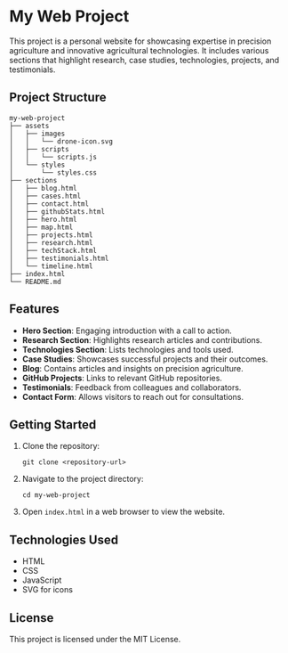 # My Web Project

This project is a personal website for showcasing expertise in precision agriculture and innovative agricultural technologies. It includes various sections that highlight research, case studies, technologies, projects, and testimonials.

## Project Structure

```
my-web-project
├── assets
│   ├── images
│   │   └── drone-icon.svg
│   ├── scripts
│   │   └── scripts.js
│   └── styles
│       └── styles.css
├── sections
│   ├── blog.html
│   ├── cases.html
│   ├── contact.html
│   ├── githubStats.html
│   ├── hero.html
│   ├── map.html
│   ├── projects.html
│   ├── research.html
│   ├── techStack.html
│   ├── testimonials.html
│   └── timeline.html
├── index.html
└── README.md
```

## Features

- **Hero Section**: Engaging introduction with a call to action.
- **Research Section**: Highlights research articles and contributions.
- **Technologies Section**: Lists technologies and tools used.
- **Case Studies**: Showcases successful projects and their outcomes.
- **Blog**: Contains articles and insights on precision agriculture.
- **GitHub Projects**: Links to relevant GitHub repositories.
- **Testimonials**: Feedback from colleagues and collaborators.
- **Contact Form**: Allows visitors to reach out for consultations.

## Getting Started

1. Clone the repository:
   ```
   git clone <repository-url>
   ```
2. Navigate to the project directory:
   ```
   cd my-web-project
   ```
3. Open `index.html` in a web browser to view the website.

## Technologies Used

- HTML
- CSS
- JavaScript
- SVG for icons

## License

This project is licensed under the MIT License.